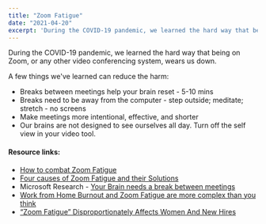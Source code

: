 ```yaml
---
title: "Zoom Fatigue"
date: "2021-04-20"
excerpt: 'During the COVID-19 pandemic, we learned the hard way that being on Zoom, or any other'
---
```


During the COVID-19 pandemic, we learned the hard way that being on Zoom, or any other video conferencing system, wears us down.

A few things we've learned can reduce the harm:

- Breaks between meetings help your brain reset - 5-10 mins
- Breaks need to be away from the computer - step outside; meditate; stretch - no screens
- Make meetings more intentional, effective, and shorter
- Our brains are not designed to see ourselves all day. Turn off the self view in your video tool.

#### Resource links:

- [How to combat Zoom Fatigue](https://hbr.org/2020/04/how-to-combat-zoom-fatigue)
- [Four causes of Zoom Fatigue and their Solutions](https://news.stanford.edu/2021/02/23/four-causes-zoom-fatigue-solutions/)
- Microsoft Research - [Your Brain needs a break between meetings](https://www.microsoft.com/en-us/worklab/work-trend-index/brain-research)
- [Work from Home Burnout and Zoom Fatigue are more complex than you think](https://disasteravoidanceexperts.com/work-from-home-burnout-and-zoom-fatigue-is-a-lot-more-complex-than-you-think/)
- [“Zoom Fatigue” Disproportionately Affects Women And New Hires](https://digest.bps.org.uk/2021/10/05/zoom-fatigue-disproportionately-affects-women-and-new-hires/)

